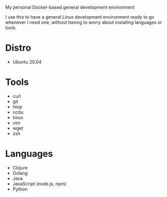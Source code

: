 My personal Docker-based general development environment

I use this to have a general Linux development environment ready to go whenever I need one, without having to worry about installing languages or tools.

# Distro
- Ubuntu 20.04

# Tools
- curl
- git
- htop
- ncdu
- tmux
- vim
- wget
- zsh

# Languages
- Clojure
- Golang
- Java
- JavaScript (node.js, npm)
- Python
